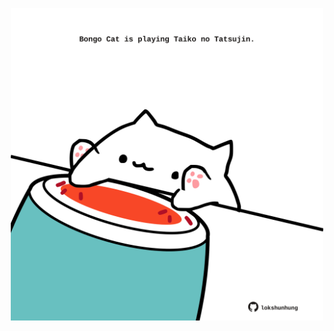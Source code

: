 <!-- built at 15/10/2022, 03:46:41 UTC -->
<p align="center">
  <img width="500" height="500" src="./ReadmeImage.svg">
</p>
